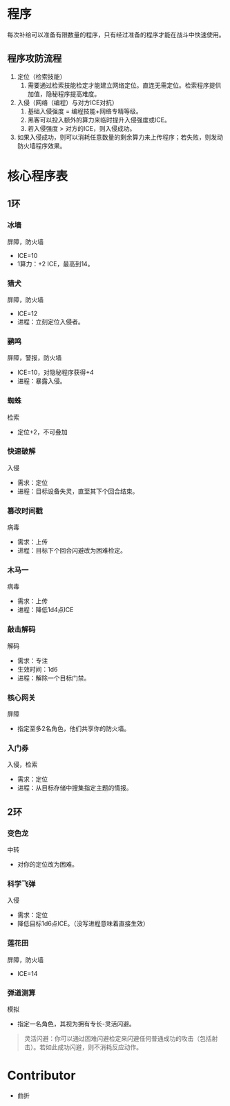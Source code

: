 # 程序
每次补给可以准备有限数量的程序，只有经过准备的程序才能在战斗中快速使用。
## 程序攻防流程
1. 定位（检索技能）
	1. 需要通过检索技能检定才能建立网络定位。直连无需定位。检索程序提供加值，隐秘程序提高难度。
2. 入侵（网络（编程）与对方ICE对抗）
	1. 基础入侵强度 = 编程技能+网络专精等级。
	2. 黑客可以投入额外的算力来临时提升入侵强度或ICE。
	3. 若入侵强度 > 对方的ICE，则入侵成功。
3. 如果入侵成功，则可以消耗任意数量的剩余算力来上传程序；若失败，则发动防火墙程序效果。



# 核心程序表
## 1环

### 冰墙
屏障，防火墙
- ICE=10
- 1算力：+2 ICE，最高到14。
### 猎犬
屏障，防火墙
- ICE=12
- 进程：立刻定位入侵者。

### 鹂鸣
屏障，警报，防火墙
- ICE=10，对隐秘程序获得+4
- 进程：暴露入侵。

### 蜘蛛
检索
- 定位+2，不可叠加
### 快速破解
入侵
- 需求：定位
- 进程：目标设备失灵，直至其下个回合结束。
### 篡改时间戳
病毒
- 需求：上传
- 进程：目标下个回合闪避改为困难检定。
### 木马一
病毒
- 需求：上传
- 进程：降低1d4点ICE
### 敲击解码
解码
- 需求：专注
- 生效时间：1d6
- 进程：解除一个目标门禁。
### 核心网关
屏障
- 指定至多2名角色，他们共享你的防火墙。
### 入门券
入侵，检索
- 需求：定位
- 进程：从目标存储中搜集指定主题的情报。

## 2环
### 变色龙
中转
- 对你的定位改为困难。
### 科学飞弹
入侵
- 需求：定位
- 降低目标1d6点ICE。（没写进程意味着直接生效）
### 莲花田
屏障，防火墙
- ICE=14
### 弹道测算
模拟
- 指定一名角色，其视为拥有专长-灵活闪避。
>灵活闪避：你可以通过困难闪避检定来闪避任何普通成功的攻击（包括射击）。若如此成功闪避，则不消耗反应动作。

# Contributor
- 曲折